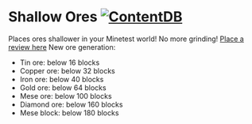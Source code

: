 # Shallow Ores [![ContentDB](https://content.minetest.net/packages/Monniasza/shallow_ores/shields/downloads/)](https://content.minetest.net/packages/Monniasza/shallow_ores/)
Places ores shallower in your Minetest world! No more grinding!
[Place a review here](https://content.minetest.net/packages/Monniasza/shallow_ores/review/)
New ore generation:
* Tin ore: below 16 blocks
* Copper ore: below 32 blocks
* Iron ore: below 40 blocks
* Gold ore: below 64 blocks
* Mese ore: below 100 blocks
* Diamond ore: below 160 blocks
* Mese block: below 180 blocks
